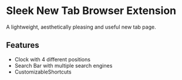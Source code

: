 # Sleek New Tab Browser Extension
A lightweight, aesthetically pleasing and useful new tab page.

## Features
- Clock with 4 different positions
- Search Bar with multiple search engines
- CustomizableShortcuts